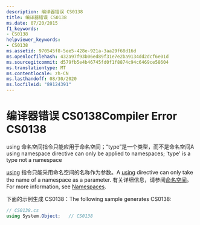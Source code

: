 ```yaml
---
description: 编译器错误 CS0138
title: 编译器错误 CS0138
ms.date: 07/20/2015
f1_keywords:
- CS0138
helpviewer_keywords:
- CS0138
ms.assetid: 970545f8-5ee5-428e-921a-3aa29f68d16d
ms.openlocfilehash: 432a97f93b06ed89f31e7e2ba9134dd2dcf6e01d
ms.sourcegitcommit: d579fb5e4b46745fd0f1f8874c94c6469ce58604
ms.translationtype: MT
ms.contentlocale: zh-CN
ms.lasthandoff: 08/30/2020
ms.locfileid: "89124391"
---
```

# <a name="compiler-error-cs0138"></a><span data-ttu-id="8742a-103">编译器错误 CS0138</span><span class="sxs-lookup"><span data-stu-id="8742a-103">Compiler Error CS0138</span></span>
<span data-ttu-id="8742a-104">using 命名空间指令只能应用于命名空间；“type”是一个类型，而不是命名空间</span><span class="sxs-lookup"><span data-stu-id="8742a-104">A using namespace directive can only be applied to namespaces; 'type' is a type not a namespace</span></span>  
  
 <span data-ttu-id="8742a-105">[using](../language-reference/keywords/using.md) 指令只能采用命名空间的名称作为参数。</span><span class="sxs-lookup"><span data-stu-id="8742a-105">A [using](../language-reference/keywords/using.md) directive can only take the name of a namespace as a parameter.</span></span> <span data-ttu-id="8742a-106">有关详细信息，请参阅[命名空间](../programming-guide/namespaces/index.md)。</span><span class="sxs-lookup"><span data-stu-id="8742a-106">For more information, see [Namespaces](../programming-guide/namespaces/index.md).</span></span>  
  
 <span data-ttu-id="8742a-107">下面的示例生成 CS0138：</span><span class="sxs-lookup"><span data-stu-id="8742a-107">The following sample generates CS0138:</span></span>  
  
```csharp  
// CS0138.cs  
using System.Object;   // CS0138  
```
